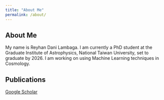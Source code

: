 ```yaml
---
title: "About Me"
permalink: /about/
---
```

## About Me
My name is Reyhan Dani Lambaga. I am currently a PhD student at the Graduate Institute of Astrophysics, National Taiwan University, set to graduate by 2026. I am working on using Machine Learning techniques in Cosmology.

## Publications
 
 [Google Scholar](https://scholar.google.com/citations?hl=en&user=WRHCS-IAAAAJ)